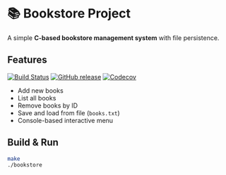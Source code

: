 # 📚 Bookstore Project

A simple **C-based bookstore management system** with file persistence.

## Features
[![Build Status](https://github.com/TigGev/Bookstore-project/actions/workflows/ci.yml/badge.svg)](https://github.com/TigGev/Bookstore-project/actions)
[![GitHub release](https://img.shields.io/github/release/TigGev/Bookstore-project.svg)](https://github.com/TigGev/Bookstore-project/releases)
[![Codecov](https://codecov.io/gh/TigGev/Bookstore-project/branch/main/graph/badge.svg)](https://codecov.io/gh/TigGev/Bookstore-project)
- Add new books
- List all books
- Remove books by ID
- Save and load from file (`books.txt`)
- Console-based interactive menu

## Build & Run
```bash
make
./bookstore
